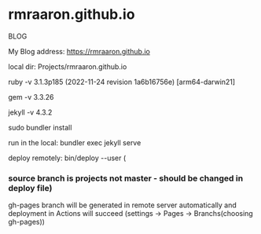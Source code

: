 # rmraaron.github.io
BLOG


My Blog address: https://rmraaron.github.io


local dir: Projects/rmraaron.github.io

ruby -v 3.1.3p185 (2022-11-24 revision 1a6b16756e) [arm64-darwin21]

gem -v 3.3.26

jekyll -v 4.3.2



sudo bundler install

run in the local: bundler exec jekyll serve



deploy remotely: bin/deploy --user (
### source branch is projects not master - should be changed in deploy file)

gh-pages branch will be generated in remote server automatically and deployment in Actions will succeed (settings -> Pages -> Branchs(choosing gh-pages))
